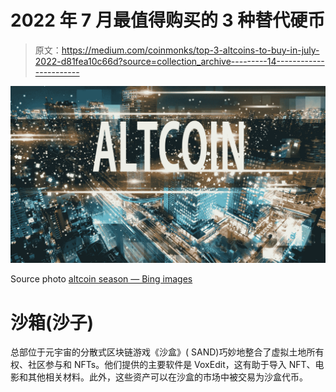 # 2022 年 7 月最值得购买的 3 种替代硬币

> 原文：<https://medium.com/coinmonks/top-3-altcoins-to-buy-in-july-2022-d81fea10c66d?source=collection_archive---------14----------------------->

![](img/f964b1e63846f6c138139b97ecefdd9c.png)

Source photo [altcoin season — Bing images](https://www.bing.com/images/search?view=detailV2&ccid=WfdoWQRa&id=5F377B835AFFB8F87BDDB247F484E4907E612D18&thid=OIP.WfdoWQRah_4-mjF8DwEHJwHaEK&mediaurl=https%3a%2f%2fen.cryptonomist.ch%2fwp-content%2fuploads%2f2019%2f12%2faltcoin-season-1.jpg&cdnurl=https%3a%2f%2fth.bing.com%2fth%2fid%2fR.59f76859045a87fe3e9a317c0f010727%3frik%3dGC1hfpDkhPRHsg%26pid%3dImgRaw%26r%3d0&exph=1080&expw=1920&q=altcoin+season&simid=608038103884897044&FORM=IRPRST&ck=F6F62297AF9509ADEBEAF09C7D2D4275&selectedIndex=10&ajaxhist=0&ajaxserp=0)

# 沙箱(沙子)

总部位于元宇宙的分散式区块链游戏《沙盒》( SAND)巧妙地整合了虚拟土地所有权、社区参与和 NFTs。他们提供的主要软件是 VoxEdit，这有助于导入 NFT、电影和其他相关材料。此外，这些资产可以在沙盒的市场中被交易为沙盒代币。